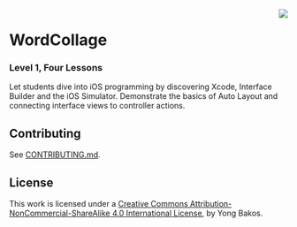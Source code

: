 <img align="right" src="https://raw.github.com/SwiftEducation/WordCollage/master/WordCollage/Images.xcassets/AppIcon.appiconset/Icon-Spotlight-40@2x.png" />

# WordCollage

### Level 1, Four Lessons

Let students dive into iOS programming by discovering Xcode, Interface Builder and the iOS Simulator. Demonstrate the basics of Auto Layout and connecting interface views to controller actions.

## Contributing

See [CONTRIBUTING.md](CONTRIBUTING.md).

## License

This work is licensed under a [Creative Commons Attribution-NonCommercial-ShareAlike 4.0 International License](https://creativecommons.org/licenses/by-nc-sa/4.0/), by Yong Bakos.
